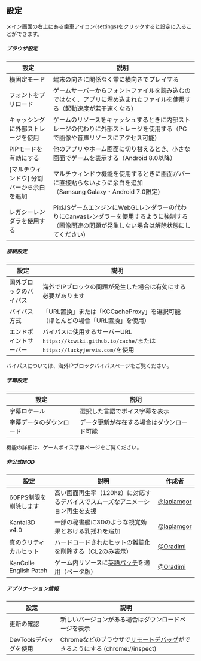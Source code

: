 <link rel="stylesheet" href="https://fonts.googleapis.com/css2?family=Material+Symbols+Outlined:opsz,wght,FILL,GRAD@20,400,0,0&icon_names=settings" />

## 設定 

メイン画面の右上にある歯車アイコン(<span class="material-symbols-outlined inline-icon">settings</span>)をクリックすると設定に入ることができます。

##### ブラウザ設定

| 設定 | 説明 | 
| --- | -- |
| 横固定モード | 端末の向きに関係なく常に横向きでプレイする |
| フォントをプリロード | ゲームサーバーからフォントファイルを読み込むのではなく、アプリに埋め込まれたファイルを使用する（起動速度が若干速くなる） |
| キャッシングに外部ストレージを使用 | ゲームのリソースをキャッシュするときに内部ストレージの代わりに外部ストレージを使用する（PCで画像や音声リソースにアクセス可能） |
| PIPモードを有効にする | 他のアプリやホーム画面に切り替えるとき、小さな画面でゲームを表示する（Android 8.0以降） |
| [マルチウィンドウ] 分割バーから余白を追加 | マルチウィンドウ機能を使用するときに画面がバーに直接貼らないように余白を追加<br/>（Samsung Galaxy・Android 7.0限定） |
| レガシーレンダラを使用する | PixiJSゲームエンジンにWebGLレンダラーの代わりにCanvasレンダラーを使用するように強制する（画像関連の問題が発生しない場合は解除状態にしてください） | 

##### 接続設定

| 設定 | 説明 | 
| --- | --- |
| 国外ブロックのバイパス | 海外でIPブロックの問題が発生した場合は有効にする必要があります |
| バイパス方式 | 「URL置換」または「KCCacheProxy」を選択可能（ほとんどの場合「URL置換」を使用） |
| エンドポイントサーバー | バイパスに使用するサーバーURL<br/>`https://kcwiki.github.io/cache/`または`https://luckyjervis.com/`を使用 |

バイパスについては、<span class="link" data-move="gadgetbypass">海外IPブロックバイパス</span>ページをご覧ください。

##### 字幕設定

| 設定 | 説明 | 
| --- | --- |
| 字幕ロケール | 選択した言語でボイス字幕を表示 |
| 字幕データのダウンロード | データ更新が存在する場合はダウンロード可能 |

機能の詳細は、<span class="link" data-move="voiceline">ゲームボイス字幕</span>ページをご覧ください。

##### 非公式MOD

| 設定                     | 説明 | 作成者 |
|------------------------| --- | --- |
| 60FPS制限を削除します          | 高い画面再生率（120hz）に対応するデバイスでスムーズなアニメーション再生を支援 | [@laplamgor](https://x.com/laplamgor) |
| Kantai3D v4.0          | 一部の秘書艦に3Dのような視覚効果とおける乳揺れを追加 | [@laplamgor](https://x.com/laplamgor) |
| 真のクリティカルヒット            | ハードコードされたヒットの難読化を削除する（CL2のみ表示） | [@Oradimi](https://x.com/oradimi) |
| KanColle English Patch | ゲーム内リソースに[英語パッチ](https://github.com/Oradimi/KanColle-English-Patch-KCCP)を適用（ベータ版） | [@Oradimi](https://x.com/oradimi) |

##### アプリケーション情報

| 設定 | 説明 |
| --- | --- |
| 更新の確認 | 新しいバージョンがある場合はダウンロードページを表示 | 
| DevToolsデバッグを使用 | Chromeなどのブラウザで[リモートデバッグ](https://developer.chrome.com/docs/devtools/remote-debugging?hl=ja)ができるようにする (chrome://inspect) |